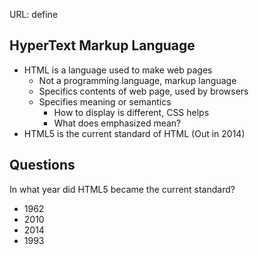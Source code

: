 URL: define

## HyperText Markup Language
- HTML is a language used to make web pages
	- Not a programming language, markup language
	- Specifics contents of web page, used by browsers
	- Specifies meaning or semantics
		- How to display is different, CSS helps
		- What does emphasized mean?
- HTML5 is the current standard of HTML (Out in 2014)

## Questions

In what year did HTML5 became the current standard?
- 1962
- 2010
- 2014
- 1993

